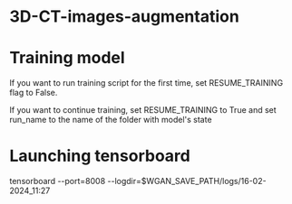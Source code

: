 # 3D-CT-images-augmentation

# Training model
If you want to run training script for the first time, set RESUME_TRAINING flag to False.

If you want to continue training, set RESUME_TRAINING to True and set run_name to the name of the folder with model's state

# Launching tensorboard
tensorboard --port=8008 --logdir=$WGAN_SAVE_PATH/logs/16-02-2024_11:27


